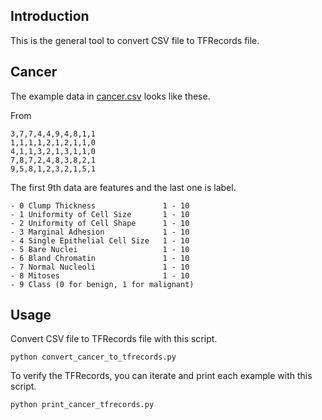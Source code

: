 ## Introduction

This is the general tool to convert CSV file to TFRecords file.

## Cancer

The example data in [cancer.csv](cancer.csv) looks like these.

From [](https://github.com/mark-watson/cancer-deep-learning-model)

```
3,7,7,4,4,9,4,8,1,1
1,1,1,1,2,1,2,1,1,0
4,1,1,3,2,1,3,1,1,0
7,8,7,2,4,8,3,8,2,1
9,5,8,1,2,3,2,1,5,1
```

The first 9th data are features and the last one is label.

```
- 0 Clump Thickness               1 - 10
- 1 Uniformity of Cell Size       1 - 10
- 2 Uniformity of Cell Shape      1 - 10
- 3 Marginal Adhesion             1 - 10
- 4 Single Epithelial Cell Size   1 - 10
- 5 Bare Nuclei                   1 - 10
- 6 Bland Chromatin               1 - 10
- 7 Normal Nucleoli               1 - 10
- 8 Mitoses                       1 - 10
- 9 Class (0 for benign, 1 for malignant)
```

## Usage

Convert CSV file to TFRecords file with this script.

```
python convert_cancer_to_tfrecords.py
```

To verify the TFRecords, you can iterate and print each example with this script.

```
python print_cancer_tfrecords.py
```
